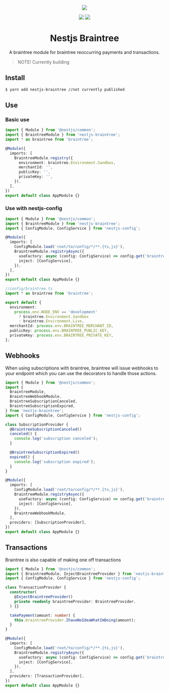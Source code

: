 <p align="center"><img src="https://avatars1.githubusercontent.com/u/41109786?s=200&v=4"/></p>
<p align="center">
    <a href="https://travis-ci.org/nestjs-community/nestjs-braintree"><img src="https://travis-ci.org/nestjs-community/nestjs-braintree.svg?branch=master"/></a>
    <a href="https://github.com/nestjs-community/nestjs-braintree/blob/master/LICENSE"><img src="https://img.shields.io/github/license/nestjs-community/nestjs-braintree.svg"/></a>
</p>
<h1 align="center">Nestjs Braintree</h1>

<p align="center">A braintree module for braintree reoccurring payments and transactions.</p>

> NOTE! Currently building

## Install

```bash
$ yarn add nestjs-braintree //not currently published
```

## Use

### Basic use

```typescript
import { Module } from '@nestjs/common';
import { BraintreeModule } from 'nestjs-braintree';
import * as braintree from 'braintree';

@Module({
  imports: [
    BraintreeModule.registry({
      environment: braintree.Environment.Sandbox,
      merchantId: '',
      publicKey: '',
      privateKey: '',
    }),
  ],
})
export default class AppModule {}
```

### Use with nestjs-config

```typescript
import { Module } from '@nestjs/common';
import { BraintreeModule } from 'nestjs-braintree';
import { ConfigModule, ConfigService } from 'nestjs-config';

@Module({
  imports: [
    ConfigModule.load('root/to/config/*/**.{ts,js}'),
    BraintreeModule.registryAsync({
      useFactory: async (config: ConfigService) => config.get('braintree'),
      inject: [ConfigService],
    }),
  ],
})
export default class AppModule {}

//config/braintree.ts
import * as braintree from 'braintree';

export default {
  environment:
    process.env.NODE_ENV == 'development'
      ? braintree.Environment.Sandbox
      : braintree.Environment.Live,
  merchantId: process.env.BRAINTREE_MERCHANT_ID,
  publicKey: process.env.BRAINTREE_PUBLIC_KEY,
  privateKey: process.env.BRAINTREE_PRIVATE_KEY,
};
```

## Webhooks

When using subscriptions with braintree, braintree will issue webhooks to your
endpoint which you can use the decorators to handle those actions.

```typescript
import { Module } from '@nestjs/common';
import {
  BraintreeModule,
  BraintreeWebhookModule,
  BraintreeSubscriptionCanceled,
  BraintreeSubscriptionExpired,
} from 'nestjs-braintree';
import { ConfigModule, ConfigService } from 'nestjs-config';

class SubscriptionProvider {
  @BraintreeSubscriptionCanceled()
  canceled() {
    console.log('subscription canceled');
  }

  @BraintreeSubscriptionExpired()
  expired() {
    console.log('subscription expired');
  }
}

@Module({
  imports: [
    ConfigModule.load('root/to/config/*/**.{ts,js}'),
    BraintreeModule.registryAsync({
      useFactory: async (config: ConfigService) => config.get('braintree'),
      inject: [ConfigService],
    }),
    BraintreeWebhookModule,
  ],
  providers: [SubscriptionProvider],
})
export default class AppModule {}
```

## Transactions

Braintree is also capable of making one off transactions

```typescript
import { Module } from '@nestjs/common';
import { BraintreeModule, InjectBraintreeProvider } from 'nestjs-braintree';
import { ConfigModule, ConfigService } from 'nestjs-config';

class TransactionProvider {
  constructor(
    @InjectBraintreeProvider()
    private readonly braintreeProvider: BraintreeProvider,
  ) {}

  takePayment(amount: number) {
    this.braintreeProvider.IhaveNoIdeaWhatImDoing(amount);
  }
}

@Module({
  imports: [
    ConfigModule.load('root/to/config/*/**.{ts,js}'),
    BraintreeModule.registryAsync({
      useFactory: async (config: ConfigService) => config.get('braintree'),
      inject: [ConfigService],
    }),
  ],
  providers: [TransactionProvider],
})
export default class AppModule {}
```

